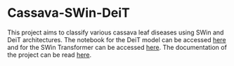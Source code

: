 # Cassava-SWin-DeiT

This project aims to classify various cassava leaf diseases using SWin and DeiT architectures. The notebook for the DeiT model can be accessed [here](cassava_deit.ipynb) and for the SWin Transformer can be accessed [here](cassava_swin.ipynb). The documentation of the project can be read [here](Cassava_Leaf_Diseases_Classification_using_DeiT_and_SWin_Transformer.pdf).
